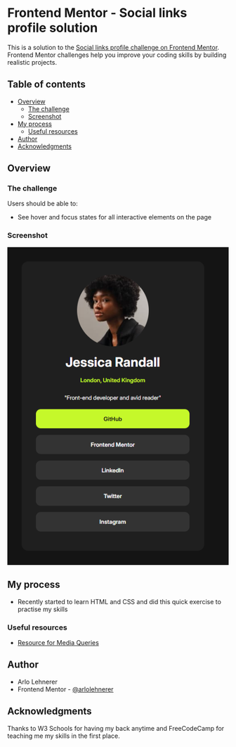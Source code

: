 # Frontend Mentor - Social links profile solution

This is a solution to the [Social links profile challenge on Frontend Mentor](https://www.frontendmentor.io/challenges/social-links-profile-UG32l9m6dQ). Frontend Mentor challenges help you improve your coding skills by building realistic projects. 

## Table of contents

- [Overview](#overview)
  - [The challenge](#the-challenge)
  - [Screenshot](#screenshot)
- [My process](#my-process)
  - [Useful resources](#useful-resources)
- [Author](#author)
- [Acknowledgments](#acknowledgments)

## Overview

### The challenge

Users should be able to:

- See hover and focus states for all interactive elements on the page

### Screenshot

![Screenshot](Screenshot.png)


## My process
- Recently started to learn HTML and CSS and did this quick exercise to practise my skills

### Useful resources

- [Resource for Media Queries](https://www.w3schools.com/css/css_rwd_mediaqueries.asp)

## Author

- Arlo Lehnerer
- Frontend Mentor - [@arlolehnerer](https://www.frontendmentor.io/profile/arlolehnerer)

## Acknowledgments

Thanks to W3 Schools for having my back anytime and FreeCodeCamp for teaching me my skills in the first place.
